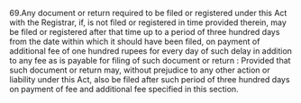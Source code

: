 69.Any document or return required to be filed or registered under this Act with the Registrar, if, is not filed or registered in time provided therein, may be filed or registered after that time up to a period of three hundred days from the date within which it should have been filed, on payment of additional fee of one hundred rupees for every day of such delay in addition to any fee as is payable for filing of such document or return :
Provided that such document or return may, without prejudice to any other action or liability under this Act, also be filed after such period of three hundred days on payment of fee and additional fee specified in this section.
